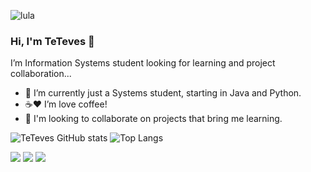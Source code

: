 ![lula](https://user-images.githubusercontent.com/85762759/147761630-9aaf3db3-a0a0-42dd-a3b9-222b9e5b0329.gif)


### Hi, I'm TeTeves 👋
I’m Information Systems student looking for learning and project collaboration...
- 🌱 I’m currently just a Systems student, starting in Java and Python.
- ☕❤️ I’m love coffee!
- 🤝 I'm looking to collaborate on projects that bring me learning.

![TeTeves GitHub stats](https://github-readme-stats.vercel.app/api?username=TeTeves&count_private=true&theme=radical&show_icons=true) ![Top Langs](https://github-readme-stats.vercel.app/api/top-langs/?username=TeTeves&theme=radical)

<img src="https://img.shields.io/badge/HTML5-E34F26?style=for-the-badge&logo=html5&logoColor=white"/>
<img src="https://img.shields.io/badge/JavaScript-323330?style=for-the-badge&logo=javascript&logoColor=F7DF1E"/>
<img src="https://img.shields.io/badge/Python-FFD43B?style=for-the-badge&logo=python"/>

